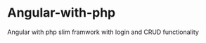 Angular-with-php
================

Angular with php slim framwork with login and CRUD functionality
